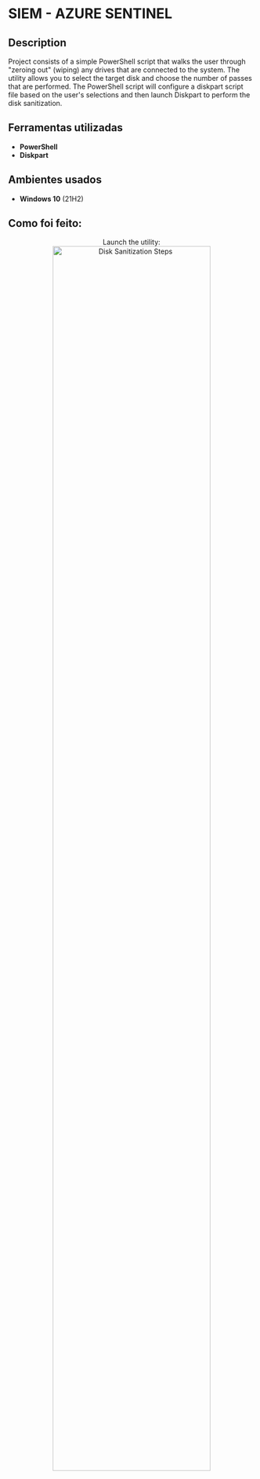 <h1>SIEM - AZURE SENTINEL</h1>

<h2>Description</h2>
Project consists of a simple PowerShell script that walks the user through "zeroing out" (wiping) any drives that are connected to the system. The utility allows you to select the target disk and choose the number of passes that are performed. The PowerShell script will configure a diskpart script file based on the user's selections and then launch Diskpart to perform the disk sanitization.
<br />


<h2>Ferramentas utilizadas</h2>

- <b>PowerShell</b> 
- <b>Diskpart</b>

<h2>Ambientes usados</h2>

- <b>Windows 10</b> (21H2)

<h2>Como foi feito:</h2>

<p align="center">
Launch the utility: <br/>
<img src="https://i.imgur.com/gLiSPUk.png" height="80%" width="80%" alt="Disk Sanitization Steps"/>
<br />
</p>

<!--
 ```diff
- text in red
+ text in green
! text in orange
# text in gray
@@ text in purple (and bold)@@
```
--!>
